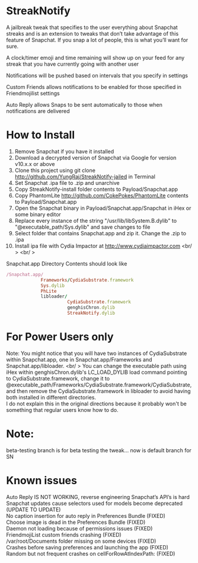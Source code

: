 # StreakNotify
A jailbreak tweak that specifies to the user everything about Snapchat streaks and is an extension to tweaks that don’t take advantage of this feature of Snapchat. If you snap a lot of people, this is what you’ll want for sure.

A clock/timer emoji and time remaining will show up on your feed for any streak that you have currently going with another user

Notifications will be pushed based on intervals that you specify in settings

Custom Friends allows notifications to be enabled for those specified in Friendmojilist settings 

Auto Reply allows Snaps to be sent automatically to those when notifications are delivered

# How to Install
1. Remove Snapchat if you have it installed
2. Download a decrypted version of Snapchat via Google for version v10.x.x or above
3. Clone this project using git clone http://github.com/YungRaj/StreakNotify-jailed in Terminal
4. Set Snapchat .ipa file to .zip and unarchive
5. Copy StreakNotify-install folder contents to Payload/Snapchat.app
6. Copy PhantomLite http://github.com/CokePokes/PhantomLite contents to Payload/Snapchat.app
7. Open the Snapchat binary in Payload/Snapchat.app/Snapchat in iHex or some binary editor
8. Replace every instance of the string "/usr/lib/libSystem.B.dylib" to "@executable_path/Sys.dylib" and save changes to file
9. Select folder that contains Snapchat.app and zip it. Change the .zip to .ipa
10. Install ipa file with Cydia Impactor at http://www.cydiaimpactor.com <br/ > <br/ >

Snapchat.app Directory Contents should look like
```ruby
/Snapchat.app/
             Frameworks/CydiaSubstrate.framework
             Sys.dylib
             PhLite
             libloader/
                       CydiaSubstrate.framework
                       genghisChron.dylib
                       StreakNotify.dylib

```

# For Power Users only
Note: You might notice that you will have two instances of CydiaSubstrate within Snapchat.app, one in Snapchat.app/Frameworks and Snapchat.app/libloader. <br/ >
You can change the executable path using iHex within genghisChron.dylib's LC_LOAD_DYLIB load command pointing to CydiaSubstrate.framework, change it to @executable_path/Frameworks/CydiaSubstrate.framework/CydiaSubstrate, and then remove the CydiaSubstrate.framework in libloader to avoid having both installed in different directories. <br />
I do not explain this in the original directions because it probably won't be something that regular users know how to do.


# Note:
beta-testing branch is for beta testing the tweak… now is default branch for SN

# Known issues
Auto Reply IS NOT WORKING, reverse engineering Snapchat’s API’s is hard <br />
Snapchat updates cause selectors used for models become deprecated (UPDATE TO UPDATE) <br />
No caption insertion for auto reply in Preferences Bundle (FIXED) <br />
Choose image is dead in the Preferences Bundle (FIXED) <br />
Daemon not loading because of permissions issues (FIXED) <br />
FriendmojiList custom friends crashing (FIXED) <br />
/var/root/Documents folder missing on some devices (FIXED) <br />
Crashes before saving preferences and launching the app (FIXED) <br />
Random but not frequent crashes on cellForRowAtIndexPath: (FIXED)




